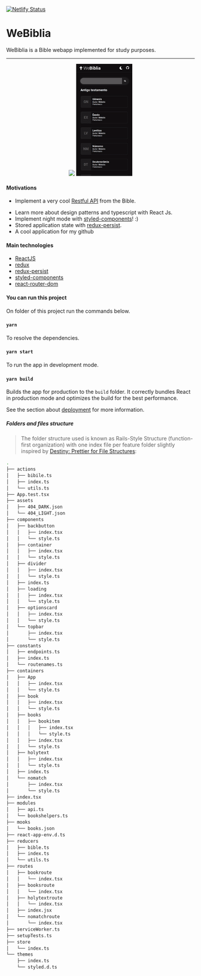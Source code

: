 [![Netlify Status](https://api.netlify.com/api/v1/badges/70e8c99f-5170-49c6-bae2-f9c7bf7f6c11/deploy-status)](https://app.netlify.com/sites/webiblia/deploys)

# WeBiblia

WeBiblia is a Bible webapp implemented for study purposes.

***

<div align="center">
  <img  height="300" src="/preview/desktop.gif">
  <img  height="300" src="/preview/mobile.gif">
</div>

#### Motivations

- Implement a very cool [Restful API](https://bibleapi.co/) from the Bible.

* Learn more about design patterns and typescript with React Js.
* Implement night mode with [styled-components](https://styled-components.com/)! :)
* Stored application state with [redux-persist](https://www.npmjs.com/package/redux-persist).
* A cool application for my github


#### Main technologies

* [ReactJS](https://pt-br.reactjs.org/)
* [redux](https://redux.js.org/)
* [redux-persist](https://www.npmjs.com/package/redux-persist)
* [styled-components](https://styled-components.com/)
* [react-router-dom](https://reactrouter.com/web/guides/quick-start)


#### You can run this project

On folder of this project run the commands below.

#### `yarn`

To resolve the dependencies.

#### `yarn start`

To run the app in development mode.

#### `yarn build`

Builds the app for production to the `build` folder.
It correctly bundles React in production mode and optimizes the build for the best performance.

See the section about [deployment](https://create-react-app.dev/docs/deployment/) for more information.

##### Folders and files structure

> The folder structure used is known as Rails-Style Structure (function-first organization) with one index file per feature folder slightly inspired by [Destiny: Prettier for File Structures](https://github.com/benawad/destiny):

```bash
.
├── actions
│   ├── bibile.ts
│   ├── index.ts
│   └── utils.ts
├── App.test.tsx
├── assets
│   ├── 404_DARK.json
│   └── 404_LIGHT.json
├── components
│   ├── backbutton
│   │   ├── index.tsx
│   │   └── style.ts
│   ├── container
│   │   ├── index.tsx
│   │   └── style.ts
│   ├── divider
│   │   ├── index.tsx
│   │   └── style.ts
│   ├── index.ts
│   ├── loading
│   │   ├── index.tsx
│   │   └── style.ts
│   ├── optionscard
│   │   ├── index.tsx
│   │   └── style.ts
│   └── topbar
│       ├── index.tsx
│       └── style.ts
├── constants
│   ├── endpoints.ts
│   ├── index.ts
│   └── routenames.ts
├── containers
│   ├── App
│   │   ├── index.tsx
│   │   └── style.ts
│   ├── book
│   │   ├── index.tsx
│   │   └── style.ts
│   ├── books
│   │   ├── bookitem
│   │   │   ├── index.tsx
│   │   │   └── style.ts
│   │   ├── index.tsx
│   │   └── style.ts
│   ├── holytext
│   │   ├── index.tsx
│   │   └── style.ts
│   ├── index.ts
│   └── nomatch
│       ├── index.tsx
│       └── style.ts
├── index.tsx
├── modules
│   ├── api.ts
│   └── bookshelpers.ts
├── mooks
│   └── books.json
├── react-app-env.d.ts
├── reducers
│   ├── bible.ts
│   ├── index.ts
│   └── utils.ts
├── routes
│   ├── bookroute
│   │   └── index.tsx
│   ├── booksroute
│   │   └── index.tsx
│   ├── holytextroute
│   │   └── index.tsx
│   ├── index.jsx
│   └── nomatchroute
│       └── index.tsx
├── serviceWorker.ts
├── setupTests.ts
├── store
│   └── index.ts
└── themes
    ├── index.ts
    └── styled.d.ts

```
